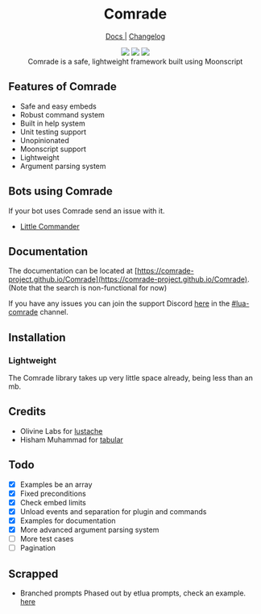 <div align="center">
  <h1>Comrade</h1>

  <a href="https://comrade-project.github.io/Comrade">Docs |</a>
  <a href="https://comrade-project.github.com/Comrade/blob/master/CHANGELOG.md">Changelog</a>
</div>

<div align="center">

  <img src="https://img.shields.io/travis/Comrade-project/Comrade?style=flat">

  <img src="https://img.shields.io/discord/665029118575902739"/>

  <img src="https://img.shields.io/github/contributors/Comrade-project/Comrade?style=flat">

  <div>Comrade is a safe, lightweight framework built using Moonscript</div>
</div>

## Features of Comrade

* Safe and easy embeds
* Robust command system
* Built in help system
* Unit testing support
* Unopinionated
* Moonscript support
* Lightweight
* Argument parsing system

## Bots using Comrade

If your bot uses Comrade send an issue with it.

* [Little Commander](https://github.com/SovietKitsune/Little-Commander)

## Documentation

The documentation can be located at [https://comrade-project.github.io/Comrade](https://comrade-project.github.io/Comrade). (Note that the search is non-functional for now)

If you have any issues you can join the support Discord [here](https://discord.gg/uCDq5mw) in the [#lua-comrade](https://discordapp.com/channels/665029118575902739/738684991923290182/) channel.

## Installation

### Lightweight

The Comrade library takes up very little space already, being less than an mb.

## Credits

* Olivine Labs for [lustache](https://github.com/Olivine-Labs/lustache)
* Hisham Muhammad for [tabular](https://github.com/hishamhm/tabular)

## Todo

* [x] Examples be an array
* [x] Fixed preconditions
* [x] Check embed limits
* [x] Unload events and separation for plugin and commands
* [x] Examples for documentation
* [x] More advanced argument parsing system
* [ ] More test cases
* [ ] Pagination

## Scrapped

* Branched prompts Phased out by etlua prompts, check an example. [here](https://github.com/Roblox-Developers-CodeSkids/RobloxDevelopers/blob/master/commands/post.command.lua)
